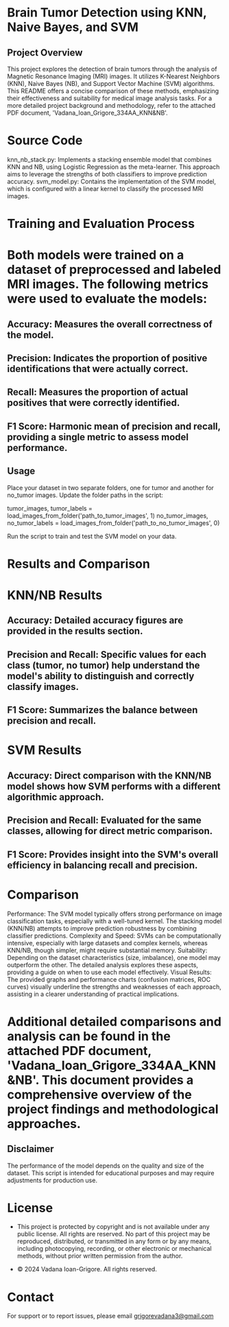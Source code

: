# Brain Tumor Detection using KNN, Naive Bayes, and SVM

## Project Overview

This project explores the detection of brain tumors through the analysis of Magnetic Resonance Imaging (MRI) images. It utilizes K-Nearest Neighbors (KNN), Naive Bayes (NB), and Support Vector Machine (SVM) algorithms. This README offers a concise comparison of these methods, emphasizing their effectiveness and suitability for medical image analysis tasks. For a more detailed project background and methodology, refer to the attached PDF document, 'Vadana_Ioan_Grigore_334AA_KNN&NB'.

# Source Code
knn_nb_stack.py: Implements a stacking ensemble model that combines KNN and NB, using Logistic Regression as the meta-learner. This approach aims to leverage the strengths of both classifiers to improve prediction accuracy.
svm_model.py: Contains the implementation of the SVM model, which is configured with a linear kernel to classify the processed MRI images.

# Training and Evaluation Process
# Both models were trained on a dataset of preprocessed and labeled MRI images. The following metrics were used to evaluate the models:

## Accuracy: Measures the overall correctness of the model.
## Precision: Indicates the proportion of positive identifications that were actually correct.
## Recall: Measures the proportion of actual positives that were correctly identified.
## F1 Score: Harmonic mean of precision and recall, providing a single metric to assess model performance.

## Usage

Place your dataset in two separate folders, one for tumor and another for no_tumor images.
Update the folder paths in the script:

tumor_images, tumor_labels = load_images_from_folder('path_to_tumor_images', 1)
no_tumor_images, no_tumor_labels = load_images_from_folder('path_to_no_tumor_images', 0)

Run the script to train and test the SVM model on your data.

# Results and Comparison

# KNN/NB Results
## Accuracy: Detailed accuracy figures are provided in the results section.
## Precision and Recall: Specific values for each class (tumor, no tumor) help understand the model's ability to distinguish and correctly classify images.
## F1 Score: Summarizes the balance between precision and recall.

# SVM Results
## Accuracy: Direct comparison with the KNN/NB model shows how SVM performs with a different algorithmic approach.
## Precision and Recall: Evaluated for the same classes, allowing for direct metric comparison.
## F1 Score: Provides insight into the SVM's overall efficiency in balancing recall and precision.

# Comparison
Performance: The SVM model typically offers strong performance on image classification tasks, especially with a well-tuned kernel. The stacking model (KNN/NB) attempts to improve prediction robustness by combining classifier predictions.
Complexity and Speed: SVMs can be computationally intensive, especially with large datasets and complex kernels, whereas KNN/NB, though simpler, might require substantial memory.
Suitability: Depending on the dataset characteristics (size, imbalance), one model may outperform the other. The detailed analysis explores these aspects, providing a guide on when to use each model effectively.
Visual Results: The provided graphs and performance charts (confusion matrices, ROC curves) visually underline the strengths and weaknesses of each approach, assisting in a clearer understanding of practical implications.

# Additional detailed comparisons and analysis can be found in the attached PDF document, 'Vadana_Ioan_Grigore_334AA_KNN&NB'. This document provides a comprehensive overview of the project findings and methodological approaches.

## Disclaimer
The performance of the model depends on the quality and size of the dataset. This script is intended for educational purposes and may require adjustments for production use.

# License

- This project is protected by copyright and is not available under any public license. All rights are reserved. No part of this project may be reproduced, distributed, or transmitted in any form or by any means, including photocopying, recording, or other electronic or mechanical methods, without prior written permission from the author.

- © 2024 Vadana Ioan-Grigore. All rights reserved.

# Contact
For support or to report issues, please email grigorevadana3@gmail.com
